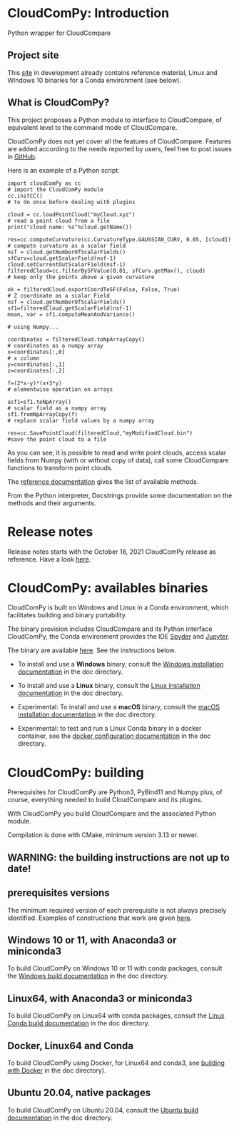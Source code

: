 # CloudComPy: Introduction
Python wrapper for CloudCompare

## Project site 
This [site](https://www.simulation.openfields.fr/index.php/projects/cloudcompy) in development already contains reference material,
Linux and Windows 10 binaries for a Conda environment (see below).

## What is CloudComPy?
This project proposes a Python module to interface to CloudCompare, 
of equivalent level to the command mode of CloudCompare.

CloudComPy does not yet cover all the features of CloudCompare. Features are added according to the needs reported by users, feel free to post issues in [GitHub](https://github.com/CloudCompare/CloudComPy/issues).

Here is an example of a Python script:

```
import cloudComPy as cc                                                # import the CloudComPy module
cc.initCC()                                                            # to do once before dealing with plugins

cloud = cc.loadPointCloud("myCloud.xyz")                               # read a point cloud from a file
print("cloud name: %s"%cloud.getName())

res=cc.computeCurvature(cc.CurvatureType.GAUSSIAN_CURV, 0.05, [cloud]) # compute curvature as a scalar field
nsf = cloud.getNumberOfScalarFields()
sfCurv=cloud.getScalarField(nsf-1)
cloud.setCurrentOutScalarField(nsf-1)
filteredCloud=cc.filterBySFValue(0.01, sfCurv.getMax(), cloud)         # keep only the points above a given curvature

ok = filteredCloud.exportCoordToSF(False, False, True)                 # Z coordinate as a scalar Field
nsf = cloud.getNumberOfScalarFields()
sf1=filteredCloud.getScalarField(nsf-1)
mean, var = sf1.computeMeanAndVariance()

# using Numpy...

coordinates = filteredCloud.toNpArrayCopy()                            # coordinates as a numpy array
x=coordinates[:,0]                                                     # x column
y=coordinates[:,1]
z=coordinates[:,2]

f=(2*x-y)*(x+3*y)                                                      # elementwise operation on arrays

asf1=sf1.toNpArray()                                                   # scalar field as a numpy array
sf1.fromNpArrayCopy(f)                                                 # replace scalar field values by a numpy array

res=cc.SavePointCloud(filteredCloud,"myModifiedCloud.bin")             #save the point cloud to a file
```

As you can see, it is possible to read and write point clouds, 
access scalar fields from Numpy (with or without copy of data), call some CloudCompare functions to transform point clouds.

The [reference documentation](https://www.simulation.openfields.fr/documentation/CloudComPy/html/) gives the list of available methods.

From the Python interpreter, Docstrings provide some documentation on the  methods and their arguments.

# Release notes
Release notes starts with the October 18, 2021 CloudComPy release as reference.
Have a look [here](doc/ReleaseNotes.md).

# CloudComPy: availables binaries

CloudComPy is built on Windows and Linux in a Conda environment, which facilitates building and binary portability.

The binary provision includes CloudCompare and its Python interface CloudComPy, the Conda environment provides the IDE [Spyder](https://www.spyder-ide.org/) and [Jupyter](https://jupyter.org/).

The binary are available [here](https://www.simulation.openfields.fr/index.php/cloudcompy-downloads). See the instructions below.

 - To install and use a **Windows** binary, consult the [Windows installation documentation](doc/UseWindowsCondaBinary.md) in the doc directory.

 - To install and use a **Linux** binary, consult the [Linux installation documentation](doc/UseLinuxCondaBinary.md) in the doc directory.

 - Experimental: To install and use a **macOS** binary, consult the [macOS installation documentation](doc/UseMacOSCondaBinary.md) in the doc directory.

 - Experimental: to test and run a Linux Conda binary in a docker container, see the [docker configuration documentation](doc/UseDockerLinuxConda.md) in the doc directory.

# CloudComPy: building

Prerequisites for CloudComPy are Python3, PyBind11 and Numpy plus, of course, everything needed to build CloudCompare and its plugins.

With CloudComPy you build CloudCompare and the associated Python module.

Compilation is done with CMake, minimum version 3.13 or newer.

## **WARNING: the building instructions are not up to date!**

## prerequisites versions
The minimum required version of each prerequisite is not always precisely identified. Examples of constructions that work are given [here](doc/prerequisitesVersions.md).

## Windows 10 or 11, with Anaconda3 or miniconda3

To build CloudComPy on Windows 10 or 11 with conda packages, consult the [Windows build documentation](doc/BuildWindowsConda.md) in the doc directory.

## Linux64, with Anaconda3 or miniconda3

To build CloudComPy on Linux64 with conda packages, consult the [Linux Conda build documentation](doc/BuildLinuxConda.md) in the doc directory.

## Docker, Linux64 and Conda

To build CloudComPy using Docker, for Linux64 and conda3, see [building with Docker](doc/BuildLinuxCondaDocker.md) in the doc directory).

## Ubuntu 20.04, native packages

To build CloudComPy on Ubuntu 20.04, consult the [Ubuntu build documentation](doc/BuildUbuntuNative.md) in the doc directory.
